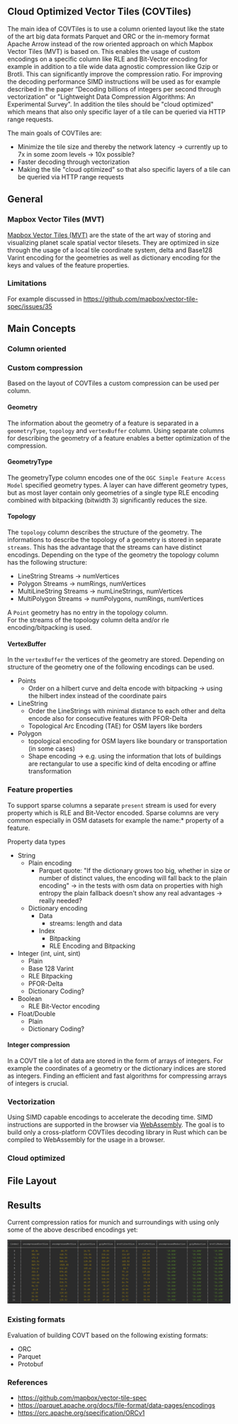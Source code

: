 ## Cloud Optimized Vector Tiles (COVTiles)

The main idea of COVTiles is to use a column oriented layout like the state of the art big data formats Parquet and ORC 
or the in-memory format Apache Arrow instead of the row oriented approach on which Mapbox Vector Tiles (MVT) is based on. 
This enables the usage of custom encodings on a specific column like RLE and Bit-Vector encoding 
for example in addition to a tile wide data agnostic compression like Gzip or Brotli. 
This can significantly improve the compression ratio. 
For improving the decoding performance SIMD instructions will be used as 
for example described in the paper “Decoding billions of integers per second through vectorization” 
or "Lightweight Data Compression Algorithms: An Experimental Survey".
In addition the tiles should be "cloud optimized" which means that also only specific layer of a tile can be queried
via HTTP range requests.

The main goals of COVTiles are:
- Minimize the tile size and thereby the network latency -> currently up to 7x in some zoom levels -> 10x possible?
- Faster decoding through vectorization
- Making the tile "cloud optimized" so that also specific layers of a tile can be queried via HTTP range requests

## General

### Mapbox Vector Tiles (MVT)
[Mapbox Vector Tiles (MVT)](https://github.com/mapbox/vector-tile-spec) are the state of the art way 
of storing and visualizing planet scale spatial vector tilesets.
They are optimized in size through the usage of a local tile coordinate system, delta and Base128 Varint encoding 
for the geometries as well as dictionary encoding for the keys and values of the feature properties.

### Limitations

For example discussed in https://github.com/mapbox/vector-tile-spec/issues/35

## Main Concepts

### Column oriented

### Custom compression

Based on the layout of COVTiles a custom compression can be used per column.

#### Geometry

The information about the geometry of a feature is separated in a ``geometryType``, ``topology`` and ``vertexBuffer`` column.
Using separate columns for describing the geometry of a feature enables a better optimization of the compression.

#### GeometryType

The geometryType column encodes one of the ``OGC Simple Feature Access Model`` specified geometry types.
A layer can have different geometry types, but as most layer contain only geometries of a single type 
RLE encoding combined with bitpacking (bitwidth 3) significantly reduces the size.

#### Topology
The ``topology`` column describes the structure of the geometry.
The informations to describe the topology of a geometry is stored in separate ``streams``.
This has the advantage that the streams can have distinct encodings.
Depending on the type of the geometry the topology column has the following structure:
- LineString Streams -> numVertices
- Polygon Streams -> numRings, numVertices
- MultiLineString Streams -> numLineStrings, numVertices
- MultiPolygon Streams -> numPolygons, numRings, numVertices  

A ```Point``` geometry has no entry in the topology column.  
For the streams of the topology column delta and/or rle encoding/bitpacking is used.

#### VertexBuffer
In the ``vertexBuffer`` the vertices of the geometry are stored.
Depending on structure of the geometry one of the following encodings can be used.
- Points
  - Order on a hilbert curve and delta encode with bitpacking -> using the hilbert index instead of the coordinate pairs
- LineString
  - Order the LineStrings with minimal distance to each other and delta encode also for consecutive features with PFOR-Delta
  - Topological Arc Encoding (TAE) for OSM layers like borders
- Polygon 
  - topological encoding for OSM layers like boundary or transportation (in some cases)
  - Shape encoding -> e.g. using the information that lots of buildings are rectangular to use a specific kind of delta encoding or affine transformation


### Feature properties

To support sparse columns a separate ``present`` stream is used for every property which is RLE and Bit-Vector encoded.
Sparse columns are very common especially in OSM datasets for example the name:* property of a feature.

Property data types
- String
  - Plain encoding
    - Parquet quote: "If the dictionary grows too big, whether in size or number of distinct values, the encoding will fall back to the plain encoding"
        -> in the tests with osm data on properties with high entropy the plain fallback doesn't show any real advantages -> really needed?
  - Dictionary encoding
    - Data
      - streams: length and data
    - Index 
      - Bitpacking
      - RLE Encoding and Bitpacking
- Integer (int, uint, sint)
  - Plain
  - Base 128 Varint
  - RLE Bitpacking
  - PFOR-Delta
  - Dictionary Coding?
- Boolean
  - RLE Bit-Vector encoding
- Float/Double
  - Plain
  - Dictionary Coding?

#### Integer compression
In a COVT tile a lot of data are stored in the form of arrays of integers.
For example the coordinates of a geometry or the dictionary indices are stored as integers.
Finding an efficient and fast algorithms for compressing arrays of integers is crucial.


### Vectorization
Using SIMD capable encodings to accelerate the decoding time. 
SIMD instructions are supported in the browser via [WebAssembly](https://v8.dev/features/simd).
The goal is to build only a cross-platform COVTiles decoding library in Rust which can be compiled to WebAssembly
for the usage in a browser.


### Cloud optimized

## File Layout

## Results
Current compression ratios for munich and surroundings with using only some of the above described encodings yet:

![results](assets/results.png)


### Existing formats
Evaluation of building COVT based on the following existing formats:
- ORC
- Parquet
- Protobuf


### References
- https://github.com/mapbox/vector-tile-spec
- https://parquet.apache.org/docs/file-format/data-pages/encodings
- https://orc.apache.org/specification/ORCv1